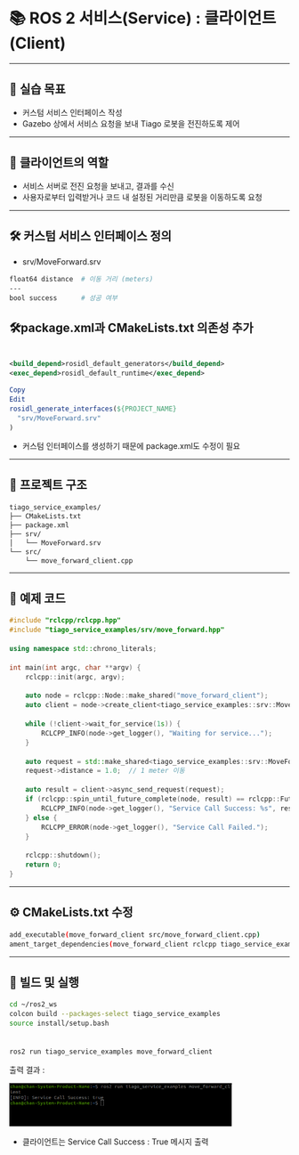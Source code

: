 
# 📚 ROS 2 서비스(Service) : 클라이언트(Client)

---

## 🧨 실습 목표

- 커스텀 서비스 인터페이스 작성
- Gazebo 상에서 서비스 요청을 보내 Tiago 로봇을 전진하도록 제어

---

## 🎀 클라이언트의 역할

- 서비스 서버로 전진 요청을 보내고, 결과를 수신
- 사용자로부터 입력받거나 코드 내 설정된 거리만큼 로봇을 이동하도록 요청

---

## 🛠️  커스텀 서비스 인터페이스 정의

- srv/MoveForward.srv

```bash
float64 distance  # 이동 거리 (meters)
---
bool success      # 성공 여부
```

## 🛠️package.xml과 CMakeLists.txt 의존성 추가

```xml

<build_depend>rosidl_default_generators</build_depend>
<exec_depend>rosidl_default_runtime</exec_depend>

```

```cmake
Copy
Edit
rosidl_generate_interfaces(${PROJECT_NAME} 
  "srv/MoveForward.srv"
)
```
- 커스텀 인터페이스를 생성하기 때문에 package.xml도 수정이 필요

---

## 📂 프로젝트 구조
```
tiago_service_examples/
├── CMakeLists.txt
├── package.xml
├── srv/
│   └── MoveForward.srv
└── src/
    └── move_forward_client.cpp
```

---

## 📡 예제 코드

```cpp
#include "rclcpp/rclcpp.hpp"
#include "tiago_service_examples/srv/move_forward.hpp"

using namespace std::chrono_literals;

int main(int argc, char **argv) {
    rclcpp::init(argc, argv);

    auto node = rclcpp::Node::make_shared("move_forward_client");
    auto client = node->create_client<tiago_service_examples::srv::MoveForward>("move_forward");

    while (!client->wait_for_service(1s)) {
        RCLCPP_INFO(node->get_logger(), "Waiting for service...");
    }

    auto request = std::make_shared<tiago_service_examples::srv::MoveForward::Request>();
    request->distance = 1.0;  // 1 meter 이동

    auto result = client->async_send_request(request);
    if (rclcpp::spin_until_future_complete(node, result) == rclcpp::FutureReturnCode::SUCCESS) {
        RCLCPP_INFO(node->get_logger(), "Service Call Success: %s", result.get()->success ? "true" : "false");
    } else {
        RCLCPP_ERROR(node->get_logger(), "Service Call Failed.");
    }

    rclcpp::shutdown();
    return 0;
}
```

---

## ⚙️ CMakeLists.txt 수정

```bash
add_executable(move_forward_client src/move_forward_client.cpp)
ament_target_dependencies(move_forward_client rclcpp tiago_service_examples)
```
---

## 🚀 빌드 및 실행 

```bash
cd ~/ros2_ws
colcon build --packages-select tiago_service_examples
source install/setup.bash


ros2 run tiago_service_examples move_forward_client
```
출력 결과 : 

<img src="서비스 클라이언트.png" alt="서비스 클라이언트" width="400"/>

- 클라이언트는 Service Call Success : True 메시지 출력
